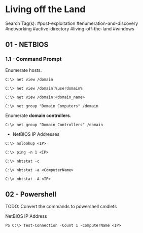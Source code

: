 # Living off the Land

Search Tag(s): #post-exploitation #enumeration-and-discovery #networking #active-directory #living-off-the-land #windows

## 01 - NETBIOS

### 1.1 - Command Prompt

Enumerate hosts.

```
C:\> net view /domain

C:\> net view /domain:%userdomain%

C:\> net view /domain:<domain_name>

C:\> net group "Domain Computers" /domain
```

Enumerate **domain controllers**.

```
C:\> net group "Domain Controllers" /domain
```

- NetBIOS IP Addresses

```
C:\> nslookup <IP>

C:\> ping -n 1 <IP>

C:\> nbtstat -c

C:\> nbtstat -a <ComputerName>

C:\> nbtstat -A <IP>
```

## 02 - Powershell

TODO: Convert the commands to powershell cmdlets

NetBIOS IP Address

```
PS C:\> Test-Connection -Count 1 -ComputerName <IP>
```